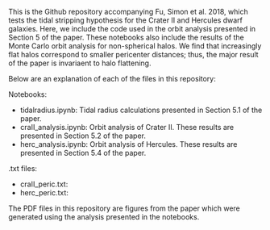 This is the Github repository accompanying Fu, Simon et al. 2018, which tests the tidal stripping hypothesis for the Crater II and Hercules dwarf galaxies. Here, we include the code used in the orbit analysis presented in Section 5 of the paper. These notebooks also include the results of the Monte Carlo orbit analysis for non-spherical halos. We find that increasingly flat halos correspond to smaller pericenter distances; thus, the major result of the paper is invariaent to halo flattening. 

Below are an explanation of each of the files in this repository: 

Notebooks:

* tidalradius.ipynb: Tidal radius calculations presented in Section 5.1 of the paper. 
* craII_analysis.ipynb: Orbit analysis of Crater II. These results are presented in Section 5.2 of the paper. 
* herc_analysis.ipynb: Orbit analysis of Hercules. These results are presented in Section 5.4 of the paper. 

.txt files: 

* craII_peric.txt: 
* herc_peric.txt: 

The PDF files in this repository are figures from the paper which were generated using the analysis presented in the notebooks. 